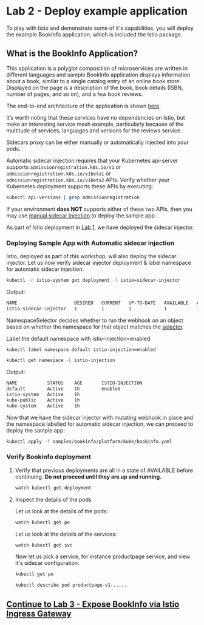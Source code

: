 # Lab 2 - Deploy example application
To play with Istio and demonstrate some of it's capabilities, you will deploy the example BookInfo application, which is included the Istio package.

## What is the BookInfo Application?

This application is a polyglot composition of microservices are written in different languages and sample BookInfo application displays information about a book, similar to a single catalog entry of an online book store. Displayed on the page is a description of the book, book details (ISBN, number of pages, and so on), and a few book reviews.

The end-to-end architecture of the application is shown [here](https://calcotestudios.com/talks/decks/slides-velocity-london-2018-using-istio-workshop.html#/6/1).

It’s worth noting that these services have no dependencies on Istio, but make an interesting service mesh example, particularly because of the multitude of services, languages and versions for the reviews service.

Sidecars proxy can be either manually or automatically injected into your pods.

Automatic sidecar injection requires that your Kubernetes api-server supports `admissionregistration.k8s.io/v1` or `admissionregistration.k8s.io/v1beta1` or `admissionregistration.k8s.io/v1beta2` APIs. Verify whether your Kubernetes deployment supports these APIs by executing:

```sh
kubectl api-versions | grep admissionregistration
```
If your environment **does NOT** supports either of these two APIs, then you may use [manual sidecar injection](./appendix-manual-injection.md) to deploy the sample app. 

As part of Istio deployment in [Lab 1](../lab-1/README.md), we have deployed the sidecar injector.

### <a name="auto"></a> Deploying Sample App with Automatic sidecar injection

Istio, deployed as part of this workshop, will also deploy the sidecar injector. Let us now verify sidecar injector deployment & label namespace for automatic sidecar injection.


```sh
kubectl -n istio-system get deployment -l istio=sidecar-injector
```
Output:
```sh
NAME                     DESIRED   CURRENT   UP-TO-DATE   AVAILABLE   AGE
istio-sidecar-injector   1         1         1            1           1d
```

NamespaceSelector decides whether to run the webhook on an object based on whether the namespace for that object matches the [selector](https://kubernetes.io/docs/concepts/overview/working-with-objects/labels/#label-selectors).

Label the default namespace with istio-injection=enabled

```sh
kubectl label namespace default istio-injection=enabled
```

```sh
kubectl get namespace -L istio-injection
```

Output:
```sh
NAME           STATUS    AGE       ISTIO-INJECTION
default        Active    1h        enabled
istio-system   Active    1h        
kube-public    Active    1h        
kube-system    Active    1h
```

Now that we have the sidecar injector with mutating webhook in place and the namespace labelled for automatic sidecar injection, we can proceed to deploy the sample app:

```sh
kubectl apply -f samples/bookinfo/platform/kube/bookinfo.yaml
```

### <a name="verify"></a> Verify Bookinfo deployment

1. Verify that previous deployments are all in a state of AVAILABLE before continuing. **Do not proceed until they are up and running.**

    ```sh
    watch kubectl get deployment
    ```

2. Inspect the details of the pods

    Let us look at the details of the pods:
    ```sh
    watch kubectl get po
    ```

    Let us look at the details of the services:
    ```sh
    watch kubectl get svc
    ```

    Now let us pick a service, for instance productpage service, and view it's sidecar configuration:
    ```sh
    kubectl get po

    kubectl describe pod productpage-v1-.....
    ```


## [Continue to Lab 3 - Expose BookInfo via Istio Ingress Gateway](../lab-3/README.md)
